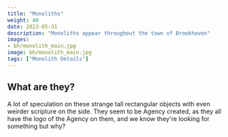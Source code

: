 ```yaml
---
title: "Monoliths"
weight: 40
date: 2023-05-31
description: "Monoliths appear throughout the town of Brookhaven"
images: 
- bh/monolith_main.jpg
image: bh/monolith_main.jpg
tags: ["Monolith Details"]
---
```



## What are they?

A lot of speculation on these strange tall rectangular objects with even weirder scripture on the side. They seem to be Agency created, as they all have the logo of the Agency on them, and we know they're looking for something but why?